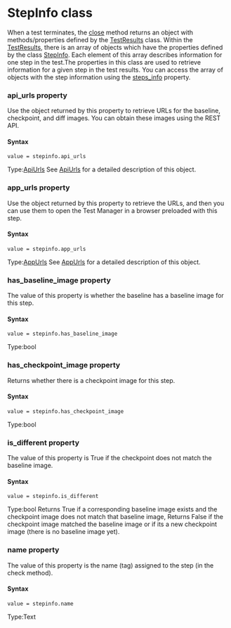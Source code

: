 # StepInfo class
When a test terminates, the [close](./eyes#close-method) method returns an object with methods/properties defined by the [TestResults](./testresults-method) class. Within the [TestResults](./testresults-method), there is an array of objects which have the properties defined by the class [StepInfo](#-method). Each element of this array describes information for one step in the test.The properties in this class are used to retrieve information for a given step in the test results.
You can access the array of objects with the step information using the [steps\_info](./testresults#getstepsinfo-property) property.
        

 
 ### api_urls property
Use the object returned by this property to retrieve URLs for the baseline, checkpoint, and diff images. You can obtain these images using the REST API.

#### Syntax 
 ``` 
value = stepinfo.api_urls
 ``` 
 
 Type:[ApiUrls](./apiurls) 
See [ApiUrls](./apiurls) for a detailed description of this object. 
 ### app_urls property
Use the object returned by this property to retrieve the URLs, and then you can use them to open the Test Manager in a browser preloaded with this step.

#### Syntax 
 ``` 
value = stepinfo.app_urls
 ``` 
 
 Type:[AppUrls](./appurls) 
See [AppUrls](./appurls) for a detailed description of this object. 
 ### has_baseline_image property
The value of this property is whether the baseline has a baseline image for this step.

#### Syntax 
 ``` 
value = stepinfo.has_baseline_image
 ``` 
 
 Type:bool 
 ### has_checkpoint_image property
Returns whether there is a checkpoint image for this step.

#### Syntax 
 ``` 
value = stepinfo.has_checkpoint_image
 ``` 
 
 Type:bool 
 ### is_different property
The value of this property is True if the checkpoint does not match the baseline image.

#### Syntax 
 ``` 
value = stepinfo.is_different
 ``` 
 
 Type:bool 
Returns True if a corresponding baseline image exists and the checkpoint image does not match that baseline image, Returns False if the checkpoint image matched the baseline image or if its a new checkpoint image (there is no baseline image yet). 
 ### name property
The value of this property is the name (tag) assigned to the step (in the check method).

#### Syntax 
 ``` 
value = stepinfo.name
 ``` 
 
 Type:Text
